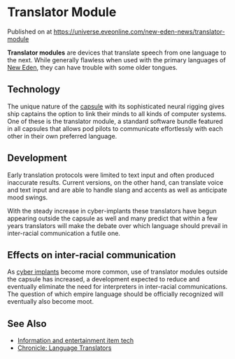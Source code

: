 # Translator Module
Published on  at https://universe.eveonline.com/new-eden-news/translator-module

**Translator modules** are devices that translate speech from one
language to the next. While generally flawless when used with the
primary languages of [New Eden](5m9PDmbyzmRXdP1vvQETRk), they can
have trouble with some older tongues.

Technology
----------

The unique nature of the [capsule](capsule-lore) with its
sophisticated neural rigging gives ship captains the option to link
their minds to all kinds of computer systems. One of these is the
translator module, a standard software bundle featured in all capsules
that allows pod pilots to communicate effortlessly with each other in
their own preferred language.

Development
-----------

Early translation protocols were limited to text input and often
produced inaccurate results. Current versions, on the other hand, can
translate voice and text input and are able to handle slang and accents
as well as anticipate mood swings.

With the steady increase in cyber-implants these translators have begun
appearing outside the capsule as well and many predict that within a few
years translators will make the debate over which language should
prevail in inter-racial communication a futile one.

Effects on inter-racial communication
-------------------------------------

As [cyber implants](6gvL4Ytgm3vJN7gvP6akTd) become more common,
use of translator modules outside the capsule has increased, a
development expected to reduce and eventually eliminate the need for
interpreters in inter-racial communications. The question of which
empire language should be officially recognized will eventually also
become moot.

See Also
--------

-   [Information and entertainment item tech](1atx3NGYkl3oP5JiEa1ShQ#information-and-entertainment)
-   [Chronicle: Language Translators](5GaJelgUHRVljvrdZwI8NP)
